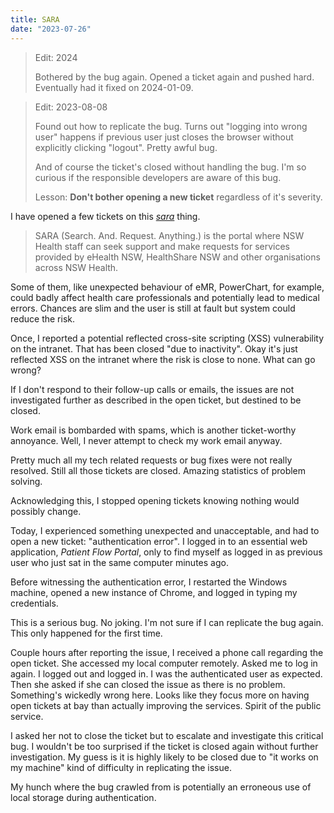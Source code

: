 ```yaml
---
title: SARA
date: "2023-07-26"
---
```


> Edit: 2024
>
> Bothered by the bug again.
> Opened a ticket again and pushed hard.
> Eventually had it fixed on 2024-01-09.

> Edit: 2023-08-08
>
> Found out how to replicate the bug.
> Turns out "logging into wrong user" happens if previous user just closes the browser
> without explicitly clicking "logout".
> Pretty awful bug.
>
> And of course the ticket's closed without handling the bug.
> I'm so curious if the responsible developers are aware of this bug.
>
> Lesson:
> **Don't bother opening a new ticket** regardless of it's severity.

I have opened a few tickets on this [_sara_](https://sara.health.nsw.gov.au) thing.

> SARA (Search. And. Request. Anything.) is the portal where NSW Health staff can seek support and make requests for services provided by eHealth NSW, HealthShare NSW and other organisations across NSW Health.

Some of them, like unexpected behaviour of eMR, PowerChart, for example, could badly affect health care professionals and potentially lead to medical errors. Chances are slim and the user is still at fault but system could reduce the risk.

Once, I reported a potential reflected cross-site scripting (XSS) vulnerability on the intranet. That has been closed "due to inactivity". Okay it's just reflected XSS on the intranet where the risk is close to none. What can go wrong?

If I don't respond to their follow-up calls or emails, the issues are not investigated further as described in the open ticket, but destined to be closed.

Work email is bombarded with spams, which is another ticket-worthy annoyance.
Well, I never attempt to check my work email anyway.

Pretty much all my tech related requests or bug fixes were not really resolved.
Still all those tickets are closed.
Amazing statistics of problem solving.

Acknowledging this, I stopped opening tickets knowing nothing would possibly change.

Today, I experienced something unexpected and unacceptable, and had to open a new ticket: "authentication error".
I logged in to an essential web application, _Patient Flow Portal_, only to find myself as logged in as previous user who just sat in the same computer minutes ago.

Before witnessing the authentication error, I restarted the Windows machine, opened a new instance of Chrome, and logged in typing my credentials.

This is a serious bug. No joking.
I'm not sure if I can replicate the bug again.
This only happened for the first time.

Couple hours after reporting the issue, I received a phone call regarding the open ticket.
She accessed my local computer remotely.
Asked me to log in again.
I logged out and logged in.
I was the authenticated user as expected.
Then she asked if she can closed the issue as there is no problem.
Something's wickedly wrong here.
Looks like they focus more on having open tickets at bay than actually improving the services.
Spirit of the public service.

I asked her not to close the ticket but to escalate and investigate this critical bug. I wouldn't be too surprised if the ticket is closed again without further investigation. My guess is it is highly likely to be closed due to "it works on my machine" kind of difficulty in replicating the issue.

My hunch where the bug crawled from is potentially an erroneous use of local storage during authentication.
